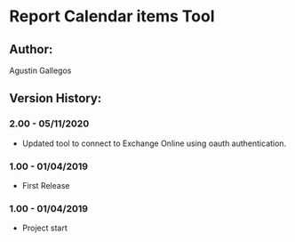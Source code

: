 ﻿# Report Calendar items Tool

## Author:  
Agustin Gallegos  

## Version History:
### 2.00 - 05/11/2020
 - Updated tool to connect to Exchange Online using oauth authentication. 
### 1.00 - 01/04/2019
 - First Release
### 1.00 - 01/04/2019
 - Project start